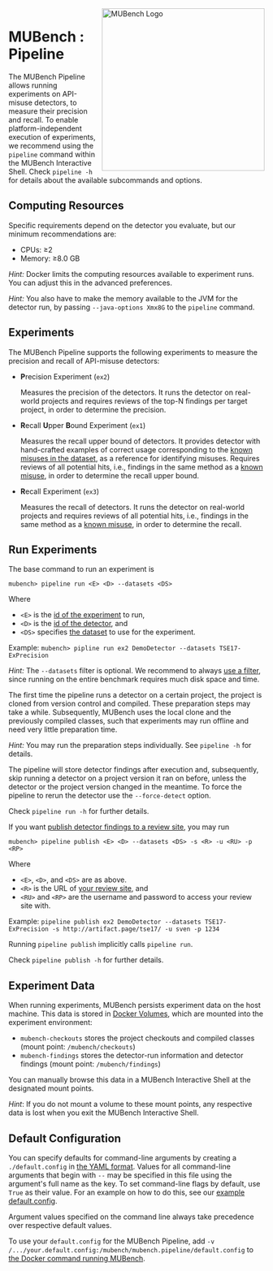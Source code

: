 <img align="right" width="320" height="320" alt="MUBench Logo" src="https://raw.githubusercontent.com/stg-tud/MUBench/master/meta/logo.png" />

# MUBench : Pipeline

The MUBench Pipeline allows running experiments on API-misuse detectors, to measure their precision and recall.
To enable platform-independent execution of experiments, we recommend using the `pipeline` command within the MUBench Interactive Shell.
Check `pipeline -h` for details about the available subcommands and options.


## Computing Resources

Specific requirements depend on the detector you evaluate, but our minimum recommendations are:

* CPUs: &ge;2
* Memory: &ge;8.0 GB

*Hint:* Docker limits the computing resources available to experiment runs.
You can adjust this in the advanced preferences.

*Hint:* You also have to make the memory available to the JVM for the detector run, by passing `--java-options Xmx8G` to the `pipeline` command.


## Experiments

The MUBench Pipeline supports the following experiments to measure the precision and recall of API-misuse detectors:

* **P**recision Experiment (`ex2`)

  Measures the precision of the detectors. It runs the detector on real-world projects and requires reviews of the top-N findings per target project, in order to determine the precision.
  
* **R**ecall **U**pper **B**ound Experiment (`ex1`)

  Measures the recall upper bound of detectors. It provides detector with hand-crafted examples of correct usage corresponding to the [known misuses in the dataset](../data), as a reference for identifying misuses. Requires reviews of all potential hits, i.e., findings in the same method as a [known misuse](../data), in order to determine the recall upper bound.
  
* **R**ecall Experiment (`ex3`)
  
  Measures the recall of detectors. It runs the detector on real-world projects and requires reviews of all potential hits, i.e., findings in the same method as a [known misuse](../data), in order to determine the recall.


## Run Experiments

The base command to run an experiment is

    mubench> pipeline run <E> <D> --datasets <DS>

Where

* `<E>` is the [id of the experiment](#experiments) to run,
* `<D>` is the [id of the detector](../detectors), and
* `<DS>` specifies [the dataset](../data/#filtering) to use for the experiment.

Example: `mubench> pipline run ex2 DemoDetector --datasets TSE17-ExPrecision`

*Hint:* The `--datasets` filter is optional.
We recommend to always [use a filter](../data/#filtering), since running on the entire benchmark requires much disk space and time.

The first time the pipeline runs a detector on a certain project, the project is cloned from version control and compiled.
These preparation steps may take a while.
Subsequently, MUBench uses the local clone and the previously compiled classes, such that experiments may run offline and need very little preparation time.

*Hint:* You may run the preparation steps individually. See `pipeline -h` for details.

The pipeline will store detector findings after execution and, subsequently, skip running a detector on a project version it ran on before, unless the detector or the project version changed in the meantime.
To force the pipeline to rerun the detector use the `--force-detect` option.

Check `pipeline run -h` for further details.

If you want [publish detector findings to a review site](../mubench.reviewsite/#publish-detector-findings), you may run

    mubench> pipeline publish <E> <D> --datasets <DS> -s <R> -u <RU> -p <RP>

Where

* `<E>`, `<D>`, and `<DS>` are as above.
* `<R>` is the URL of [your review site](../mubench.reviewsite/), and
* `<RU>` and `<RP>` are the username and password to access your review site with.

Example: `pipeline publish ex2 DemoDetector --datasets TSE17-ExPrecision -s http://artifact.page/tse17/ -u sven -p 1234`

Running `pipeline publish` implicitly calls `pipeline run`.

Check `pipeline publish -h` for further details.


## Experiment Data

When running experiments, MUBench persists experiment data on the host machine.
This data is stored in [Docker Volumes](https://docs.docker.com/storage/volumes/), which are mounted into the experiment environment:

* `mubench-checkouts` stores the project checkouts and compiled classes (mount point: `/mubench/checkouts`)
* `mubench-findings` stores the detector-run information and detector findings (mount point: `/mubench/findings`)

You can manually browse this data in a MUBench Interactive Shell at the designated mount points.

*Hint*: If you do not mount a volume to these mount points, any respective data is lost when you exit the MUBench Interactive Shell.


## Default Configuration

You can specify defaults for command-line arguments by creating a `./default.config` in [the YAML format](http://yaml.org/).
Values for all command-line arguments that begin with `--` may be specified in this file using the argument's full name as the key.
To set command-line flags by default, use `True` as their value.
For an example on how to do this, see our [example default.config](../default.example.config).

Argument values specified on the command line always take precedence over respective default values.

To use your `default.config` for the MUBench Pipeline, add `-v /.../your.default.config:/mubench/mubench.pipeline/default.config` to [the Docker command running MUBench](../#setup).
